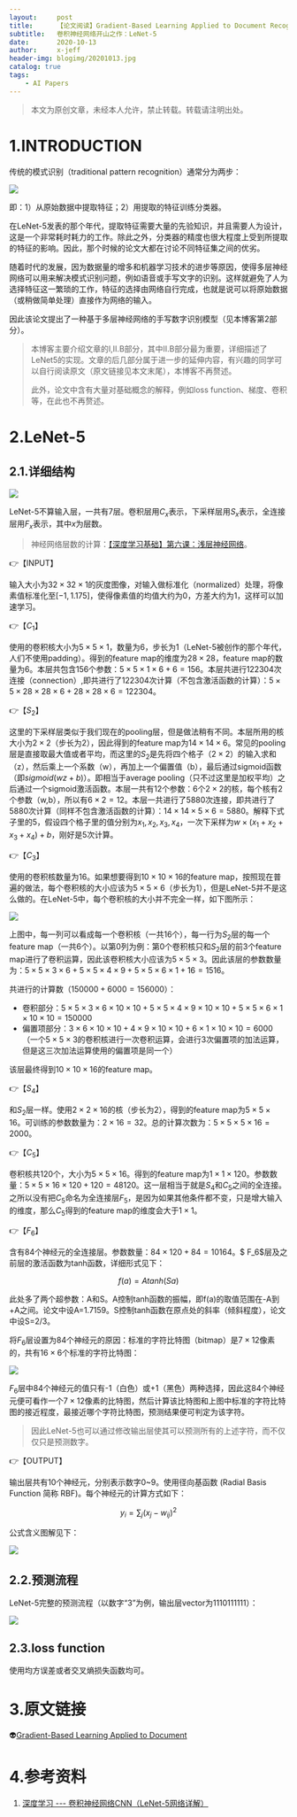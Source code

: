 ```yaml
---
layout:     post
title:      【论文阅读】Gradient-Based Learning Applied to Document Recognition
subtitle:   卷积神经网络开山之作：LeNet-5
date:       2020-10-13
author:     x-jeff
header-img: blogimg/20201013.jpg
catalog: true
tags:
    - AI Papers
---  
```

>本文为原创文章，未经本人允许，禁止转载。转载请注明出处。

# 1.INTRODUCTION

传统的模式识别（traditional pattern recognition）通常分为两步：

![](https://github.com/x-jeff/BlogImage/raw/master/AIPapers/LeNet5/1.png)

即：1）从原始数据中提取特征；2）用提取的特征训练分类器。

在LeNet-5发表的那个年代，提取特征需要大量的先验知识，并且需要人为设计，这是一个非常耗时耗力的工作。除此之外，分类器的精度也很大程度上受到所提取的特征的影响。因此，那个时候的论文大都在讨论不同特征集之间的优劣。

随着时代的发展，因为数据量的增多和机器学习技术的进步等原因，使得多层神经网络可以用来解决模式识别问题，例如语音或手写文字的识别。这样就避免了人为选择特征这一繁琐的工作，特征的选择由网络自行完成，也就是说可以将原始数据（或稍做简单处理）直接作为网络的输入。

因此该论文提出了一种基于多层神经网络的手写数字识别模型（见本博客第2部分）。

>本博客主要介绍文章的I,II.B部分，其中II.B部分最为重要，详细描述了LeNet5的实现。文章的后几部分属于进一步的延伸内容，有兴趣的同学可以自行阅读原文（原文链接见本文末尾），本博客不再赘述。
>
>此外，论文中含有大量对基础概念的解释，例如loss function、梯度、卷积等，在此也不再赘述。

# 2.LeNet-5

## 2.1.详细结构

![](https://github.com/x-jeff/BlogImage/raw/master/AIPapers/LeNet5/2.png)

LeNet-5不算输入层，一共有7层。卷积层用$C_x$表示，下采样层用$S_x$表示，全连接层用$F_x$表示，其中$x$为层数。

>神经网络层数的计算：[【深度学习基础】第六课：浅层神经网络](http://shichaoxin.com/2019/12/03/深度学习基础-第六课-浅层神经网络/#1神经网络表示)。

👉【INPUT】

输入大小为$32 \times 32 \times 1$的灰度图像，对输入做标准化（normalized）处理，将像素值标准化至$[-1,1.175]$，使得像素值的均值大约为0，方差大约为1，这样可以加速学习。

👉【$C_1$】

使用的卷积核大小为$5 \times 5 \times 1$，数量为6，步长为1（LeNet-5被创作的那个年代，人们不使用padding）。得到的feature map的维度为$28\times 28$，feature map的数量为6。本层共包含156个参数：$5\times 5\times 1\times 6+6=156$。本层共进行122304次连接（connection）,即共进行了122304次计算（不包含激活函数的计算）：$5\times 5\times 28\times 28\times 6+28\times 28\times 6=122304$。

👉【$S_2$】

这里的下采样层类似于我们现在的pooling层，但是做法稍有不同。本层所用的核大小为$2\times 2$（步长为2），因此得到的feature map为$14\times 14\times 6$。常见的pooling层是直接取最大值或者平均，而这里的$S_2$是先将四个格子（$2\times 2$）的输入求和（z），然后乘上一个系数（w），再加上一个偏置值（b），最后通过sigmoid函数（即$sigmoid(wz+b)$）。即相当于average pooling（只不过这里是加权平均）之后通过一个sigmoid激活函数。本层一共有12个参数：6个$2\times 2$的核，每个核有2个参数（w,b），所以有$6\times 2=12$。本层一共进行了5880次连接，即共进行了5880次计算（同样不包含激活函数的计算）：$14\times 14\times 5\times 6=5880$。解释下式子里的5，假设四个格子里的值分别为$x_1,x_2,x_3,x_4$，一次下采样为$w\times (x_1+x_2+x_3+x_4)+b$，刚好是5次计算。

👉【$C_3$】

使用的卷积核数量为16。如果想要得到$10\times 10\times 16$的feature map，按照现在普遍的做法，每个卷积核的大小应该为$5\times 5\times 6$（步长为1），但是LeNet-5并不是这么做的。在LeNet-5中，每个卷积核的大小并不完全一样，如下图所示：

![](https://github.com/x-jeff/BlogImage/raw/master/AIPapers/LeNet5/3.png)

上图中，每一列可以看成每一个卷积核（一共16个），每一行为$S_2$层的每一个feature map（一共6个）。以第0列为例：第0个卷积核只和$S_2$层的前3个feature map进行了卷积运算，因此该卷积核大小应该为$5\times 5\times 3$。因此该层的参数数量为：$5\times 5\times 3\times 6+5\times 5\times 4\times 9+5\times 5\times 6\times 1+16=1516$。

共进行的计算数（$150000+6000=156000$）：

* 卷积部分：$5\times 5\times 3\times 6\times 10\times 10+5\times 5\times 4\times 9\times 10\times 10+5\times 5\times 6\times 1\times 10\times 10=150000$
* 偏置项部分：$3\times 6\times 10\times 10+4\times 9\times 10\times 10+6\times 1\times 10\times 10=6000$（一个$5\times 5\times 3$的卷积核进行一次卷积运算，会进行3次偏置项的加法运算，但是这三次加法运算使用的偏置项是同一个）

该层最终得到$10\times 10\times 16$的feature map。

👉【$S_4$】

和$S_2$层一样。使用$2\times 2\times 16$的核（步长为2），得到的feature map为$5\times 5\times 16$。可训练的参数数量为：$2\times 16=32$。总的计算次数为：$5\times 5\times 5\times 16=2000$。

👉【$C_5$】

卷积核共120个，大小为$5\times 5\times 16$。得到的feature map为$1\times 1\times 120$。参数数量：$5\times 5\times 16\times 120+120=48120$。这一层相当于就是$S_4$和$C_5$之间的全连接。之所以没有把$C_5$命名为全连接层$F_5$，是因为如果其他条件都不变，只是增大输入的维度，那么$C_5$得到的feature map的维度会大于$1\times 1$。

👉【$F_6$】

含有84个神经元的全连接层。参数数量：$84\times 120+84=10164$。$
F_6$层及之前层的激活函数为tanh函数，详细形式见下：

$$f(a)=A tanh(Sa)$$

此处多了两个超参数：A和S。A控制tanh函数的振幅，即f(a)的取值范围在-A到+A之间。论文中设A=1.7159。S控制tanh函数在原点处的斜率（倾斜程度），论文中设S=2/3。

将$F_6$层设置为84个神经元的原因：标准的字符比特图（bitmap）是$7\times 12$像素的，共有$16\times 6$个标准的字符比特图：

![](https://github.com/x-jeff/BlogImage/raw/master/AIPapers/LeNet5/4.png)

$F_6$层中84个神经元的值只有-1（白色）或+1（黑色）两种选择，因此这84个神经元便可看作一个$7\times 12$像素的比特图，然后计算该比特图和上图中标准的字符比特图的接近程度，最接近哪个字符比特图，预测结果便可判定为该字符。

>因此LeNet-5也可以通过修改输出层使其可以预测所有的上述字符，而不仅仅只是预测数字。

👉【OUTPUT】

输出层共有10个神经元，分别表示数字0~9。使用径向基函数 (Radial Basis Function 简称 RBF)。每个神经元的计算方式如下：

$$y_i=\sum_j(x_j-w_{ij})^2$$

公式含义图解见下：

![](https://github.com/x-jeff/BlogImage/raw/master/AIPapers/LeNet5/5.png)

## 2.2.预测流程

LeNet-5完整的预测流程（以数字“3”为例，输出层vector为1110111111）：

![](https://github.com/x-jeff/BlogImage/raw/master/AIPapers/LeNet5/6.png)

## 2.3.loss function

使用均方误差或者交叉熵损失函数均可。

# 3.原文链接

👽[Gradient-Based Learning Applied to Document](https://github.com/x-jeff/AI_Papers/blob/master/Gradient-Based%20Learning%20Applied%20to%20Document.pdf)

# 4.参考资料

1. [深度学习 --- 卷积神经网络CNN（LeNet-5网络详解）](https://blog.csdn.net/weixin_42398658/article/details/84392845)